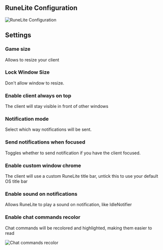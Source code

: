 ## RuneLite Configuration

![RuneLite Configuration](https://i.imgur.com/kdwpSog.png)

## Settings
### Game size

Allows to resize your client 

### Lock Window Size

Don't allow window to resize.

### Enable client always on top

The client will stay visible in front of other windows 

### Notification mode

Select which way notifications will be sent.

### Send notifications when focused

Toggles whether to send notification if you have the client focused.


###  Enable custom window chrome

The client will use a custom RuneLite title bar, untick this to use your default OS title bar

### Enable sound on notifications

Allows RuneLite to play a sound on notification, like IdleNotifier

### Enable chat commands recolor

Chat commands will be recolored and highlighted, making them easier to read

![Chat commands recolor](https://i.imgur.com/DM7uwWP.png)


